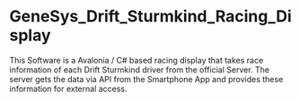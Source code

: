 # GeneSys_Drift_Sturmkind_Racing_Display
This Software is a Avalonia / C# based racing display that takes race information of each Drift Sturmkind driver from the official Server. The server gets the data via API from the Smartphone App and provides these information for external access. 
